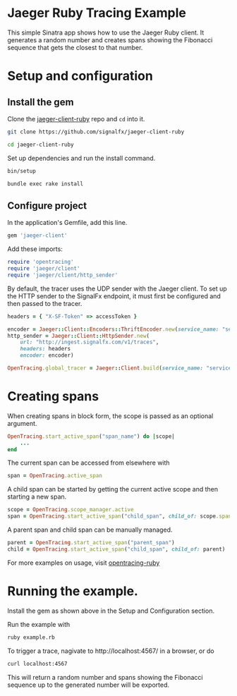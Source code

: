 # Jaeger Ruby Tracing Example

This simple Sinatra app shows how to use the Jaeger Ruby client. It generates a
random number and creates spans showing the Fibonacci sequence that gets the
closest to that number.


# Setup and configuration

## Install the gem

Clone the [jaeger-client-ruby](https://github.com/signalfx/jaeger-client-ruby) repo and `cd` into it.

```bash
git clone https://github.com/signalfx/jaeger-client-ruby

cd jaeger-client-ruby
```

Set up dependencies and run the install command.

```bash
bin/setup

bundle exec rake install
```

## Configure project

In the application's Gemfile, add this line.

```ruby
gem 'jaeger-client'
```

Add these imports:

```ruby
require 'opentracing'
require 'jaeger/client'
require 'jaeger/client/http_sender'
```

By default, the tracer uses the UDP sender with the Jaeger client. To set up
the HTTP sender to the SignalFx endpoint, it must first be configured and then
passed to the tracer.

```ruby
headers = { "X-SF-Token" => accessToken }

encoder = Jaeger::Client::Encoders::ThriftEncoder.new(service_name: "service_name")
http_sender = Jaeger::Client::HttpSender.new(
    url: "http://ingest.signalfx.com/v1/traces",
    headers: headers
    encoder: encoder)

OpenTracing.global_tracer = Jaeger::Client.build(service_name: "service_name", sender: http_sender)
```


# Creating spans

When creating spans in block form, the scope is passed as an optional argument.

```ruby
OpenTracing.start_active_span("span_name") do |scope|
    ...
end
```

The current span can be accessed from elsewhere with

```ruby
span = OpenTracing.active_span
```

A child span can be started by getting the current active scope and then
starting a new span.

```ruby
scope = OpenTracing.scope_manager.active
span = OpenTracing.start_active_span("child_span", child_of: scope.span)
```

A parent span and child span can be manually managed.

```ruby
parent = OpenTracing.start_active_span("parent_span")
child = OpenTracing.start_active_span("child_span", child_of: parent)
```

For more examples on usage, visit [opentracing-ruby](https://github.com/opentracing/opentracing-ruby)


# Running the example.

Install the gem as shown above in the Setup and Configuration section.

Run the example with

```bash
ruby example.rb
```

To trigger a trace, nagivate to http://localhost:4567/ in a browser, or do

```bash
curl localhost:4567
```

This will return a random number and spans showing the Fibonacci sequence up to the
generated number will be exported.

